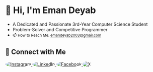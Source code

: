 # 👋 Hi, I'm Eman Deyab

- A Dedicated and Passionate 3rd-Year Computer Science Student
- Problem-Solver and Competitive Programmer
- <small>📫 How to Reach Me: [emandeyab2003@gmail.com](mailto:emandeyab2003@gmail.com)</small>

## 🔗 Connect with Me

<a href="https://www.instagram.com/eman_deyab_/">
  <img src="https://img.shields.io/badge/Instagram-%23E4405F.svg?style=flat&logo=instagram&logoColor=white" alt="Instagram" style="border-radius: 50%;"/>
</a>

<a href="https://www.linkedin.com/in/eman-deyab-9bb6b4290/">
  <img src="https://img.shields.io/badge/LinkedIn-%230077B5.svg?style=flat&logo=linkedin&logoColor=white" alt="LinkedIn" style="border-radius: 50%;"/>
</a>

<a href="https://www.facebook.com/profile.php?id=100004301567754">
  <img src="https://img.shields.io/badge/Facebook-%231877F2.svg?style=flat&logo=facebook&logoColor=white" alt="Facebook" style="border-radius: 50%;"/>
</a>

<a href="https://x.com/eman_deyab">
  <img src="https://img.shields.io/badge/X-%231DA1F2.svg?style=flat&logo=x&logoColor=white" alt="X" style="border-radius: 50%;"/>
</a>

